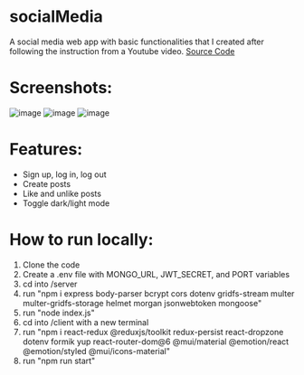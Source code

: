 # socialMedia
A social media web app with basic functionalities that I created after following the instruction from a Youtube video.
[Source Code](https://github.com/hungvancap/socialMedia?ref=reactjsexample.com)

# Screenshots:
![image](https://github.com/hungvancap/socialMedia/assets/51280437/99d920b2-c2e4-4e5e-b95e-6dc12857ed64)
![image](https://github.com/hungvancap/socialMedia/assets/51280437/85028081-7163-475d-90e6-c1a35d297dfc)
![image](https://github.com/hungvancap/socialMedia/assets/51280437/da7653cc-6e5b-4d42-8ab0-eb9f16c079af)

# Features:
- Sign up, log in, log out
- Create posts
- Like and unlike posts
- Toggle dark/light mode

# How to run locally:
1. Clone the code
3. Create a .env file with MONGO_URL, JWT_SECRET, and PORT variables
4. cd into /server
5. run "npm i express body-parser bcrypt cors dotenv gridfs-stream multer multer-gridfs-storage helmet morgan jsonwebtoken mongoose"
6. run "node index.js"
7. cd into /client with a new terminal
8. run "npm i react-redux @reduxjs/toolkit redux-persist react-dropzone dotenv formik yup react-router-dom@6 @mui/material @emotion/react @emotion/styled @mui/icons-material"
9. run "npm run start"

